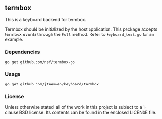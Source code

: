 ## termbox

This is a keyboard backend for termbox.

Termbox should be initialized by the host application. This package
accepts termbox events through the `Poll` method. Refer to `keyboard_test.go`
for an example.


### Dependencies

    go get github.com/nsf/termbox-go


### Usage

    go get github.com/jteeuwen/keyboard/termbox


### License

Unless otherwise stated, all of the work in this project is subject to a
1-clause BSD license. Its contents can be found in the enclosed LICENSE file.

